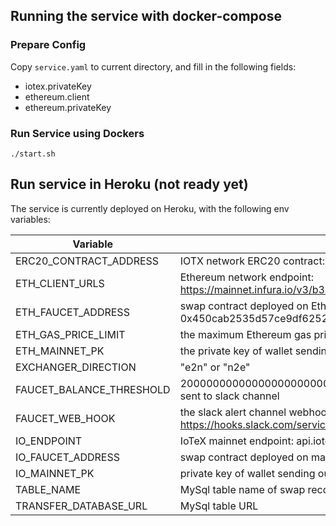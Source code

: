 ## Running the service with docker-compose

### Prepare Config

Copy `service.yaml` to current directory, and fill in the following fields:
* iotex.privateKey
* ethereum.client
* ethereum.privateKey

### Run Service using Dockers

```
./start.sh
```


## Run service in Heroku (not ready yet)
The service is currently deployed on Heroku, with the following env variables:

| Variable | Description |
|----------|-------------|
| ERC20_CONTRACT_ADDRESS | IOTX network ERC20 contract: 0x6fB3e0A217407EFFf7Ca062D46c26E5d60a14d69 |
| ETH_CLIENT_URLS | Ethereum network endpoint: https://mainnet.infura.io/v3/b355cae6fafc4302b106b937ee6c15af |
| ETH_FAUCET_ADDRESS | swap contract deployed on Ethereum: 0x450cab2535d57ce9df625297d796aee266611728 |
| ETH_GAS_PRICE_LIMIT | the maximum Ethereum gas price we set: 20000000000 |
| ETH_MAINNET_PK | the private key of wallet sending out Ethereum |
| EXCHANGER_DIRECTION | "e2n" or "n2e" |
| FAUCET_BALANCE_THRESHOLD | 20000000000000000000000: once wallet balance drop below this amount, alert will be sent to slack channel |
| FAUCET_WEB_HOOK | the slack alert channel webhook URL: https://hooks.slack.com/services/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 |
| IO_ENDPOINT | IoTeX mainnet endpoint: api.iotex.one:443 |
| IO_FAUCET_ADDRESS | swap contract deployed on mainnet: io1p99pprm79rftj4r6kenfjcp8jkp6zc6mytuah5 |
| IO_MAINNET_PK | private key of wallet sending out IoTeX mainnet token |
| TABLE_NAME | MySql table name of swap record |
| TRANSFER_DATABASE_URL | MySql table URL |
